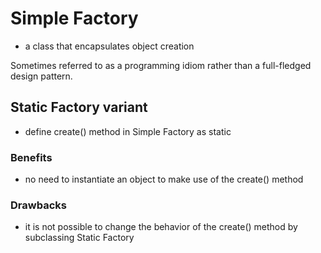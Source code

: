 # Simple Factory

* a class that encapsulates object creation

Sometimes referred to as a programming idiom rather than a full-fledged design pattern.

## Static Factory variant
* define create() method in Simple Factory as static

### Benefits
* no need to instantiate an object to make use of the create() method
### Drawbacks
* it is not possible to change the behavior of the create() method by subclassing Static Factory